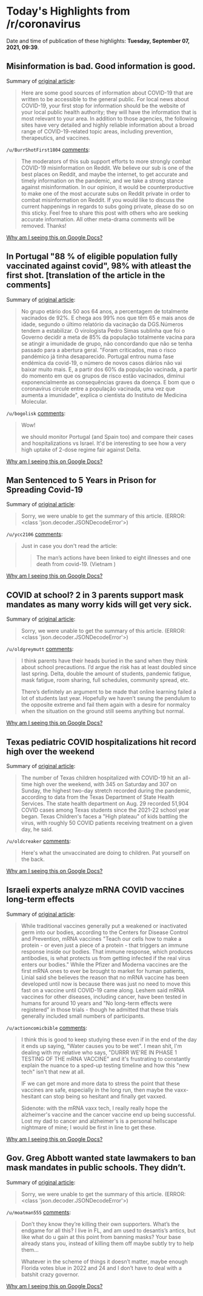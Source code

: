 # Today's Highlights from /r/coronavirus

Date and time of publication of these highlights: **Tuesday, September 07, 2021, 09:39**.

## Misinformation is bad. Good information is good.

Summary of [original article](https://www.reddit.com/r/Coronavirus/comments/pbo8yv/misinformation_is_bad_good_information_is_good/):

> Here are some good sources of information about COVID-19 that are written to be accessible to the general public. For local news about COVID-19, your first stop for information should be the website of your local public health authority; they will have the information that is most relevant to your area. In addition to those agencies, the following sites have very detailed and highly reliable information about a broad range of COVID-19-related topic areas, including prevention, therapeutics, and vaccines.

`/u/BurrShotFirst1804` [comments](https://www.reddit.com/r/Coronavirus/comments/pbo8yv/misinformation_is_bad_good_information_is_good/):

> The moderators of this sub support efforts to more strongly combat COVID-19 misinformation on Reddit. We believe our sub is one of the best places on Reddit, and maybe the internet, to get accurate and timely information on the pandemic, and we take a strong stance against misinformation. In our opinion, it would be counterproductive to make one of the most accurate subs on Reddit private in order to combat misinformation on Reddit. If you would like to discuss the current happenings in regards to subs going private, please do so on this sticky. Feel free to share this post with others who are seeking accurate information. All other meta-drama comments will be removed. Thanks!

[Why am I seeing this on Google Docs?](https://docs.google.com/document/d/1Dc6We63vOXIZsc0op-Bt4abqkYjXzOigalQqFxmvvbM/edit?usp=sharing)

## In Portugal "88 % of eligible population fully vaccinated against covid", 98% with atleast the first shot. [translation of the article in the comments]

Summary of [original article](https://www.dn.pt/edicao-do-dia/07-set-2021/88-da-populacao-elegivel-totalmente-vacinada-contra-a-covid-14095411.html):

> No grupo etário dos 50 aos 64 anos, a percentagem de totalmente vacinados  de 92%. E chega aos 99% nos que têm 65 e mais anos de idade, segundo o último relatório da vacinação da DGS.Números tendem a estabilizar. O virologista Pedro Simas sublinha que foi o Governo decidir a meta de 85% da população totalmente vacina para se atingir a imunidade de grupo, não concordando que não se tenha passado para a abertura geral. "Foram criticados, mas o risco pandémico já tinha desaparecido. Portugal entrou numa fase endémica da covid-19, o número de novos casos diários não vai baixar muito mais. E, a partir dos 60% da população vacinada, a partir do momento em que os grupos de risco estão vacinados, diminui exponencialmente as consequências graves da doença. E  bom que o coronavírus circule entre a população vacinada, uma vez que aumenta a imunidade", explica o cientista do Instituto de Medicina Molecular.

`/u/bogolisk` [comments](https://www.reddit.com/r/Coronavirus/comments/pjjunp/in_portugal_88_of_eligible_population_fully/):

> Wow!
> 
> we should monitor Portugal (and Spain too) and compare their cases and hospitalizations vs Israel. It'd be interesting to see how a very high uptake of 2-dose regime fair against Delta.

[Why am I seeing this on Google Docs?](https://docs.google.com/document/d/1Dc6We63vOXIZsc0op-Bt4abqkYjXzOigalQqFxmvvbM/edit?usp=sharing)

## Man Sentenced to 5 Years in Prison for Spreading Covid-19

Summary of [original article](https://gizmodo.com/man-in-vietnam-sentenced-to-five-years-in-prison-for-sp-1847627490):

> Sorry, we were unable to get the summary of this article. (ERROR: <class 'json.decoder.JSONDecodeError'>)

`/u/ycc2106` [comments](https://www.reddit.com/r/Coronavirus/comments/pjlg3p/man_sentenced_to_5_years_in_prison_for_spreading/):

> Just in case you don't read the article:
> 
> >The man’s actions have been linked to eight illnesses and one death from covid-19. (Vietnam )

[Why am I seeing this on Google Docs?](https://docs.google.com/document/d/1Dc6We63vOXIZsc0op-Bt4abqkYjXzOigalQqFxmvvbM/edit?usp=sharing)

## COVID at school? 2 in 3 parents support mask mandates as many worry kids will get very sick.

Summary of [original article](https://www.usatoday.com/story/news/education/2021/09/07/kids-covid-school-mask-mandates-poll/5714392001/):

> Sorry, we were unable to get the summary of this article. (ERROR: <class 'json.decoder.JSONDecodeError'>)

`/u/oldgreymutt` [comments](https://www.reddit.com/r/Coronavirus/comments/pjmip5/covid_at_school_2_in_3_parents_support_mask/):

> I think parents have their heads buried in the sand when they think about school precautions. I’d argue the risk has at least doubled since last spring. Delta, double the amount of students, pandemic fatigue, mask fatigue, room sharing, full schedules, community spread, etc. 
> 
> There’s definitely an argument to be made that online learning failed a lot of students last year. Hopefully we haven’t swung the pendulum to the opposite extreme and fail them again with a desire for normalcy when the situation on the ground still seems anything but normal.

[Why am I seeing this on Google Docs?](https://docs.google.com/document/d/1Dc6We63vOXIZsc0op-Bt4abqkYjXzOigalQqFxmvvbM/edit?usp=sharing)

## Texas pediatric COVID hospitalizations hit record high over the weekend

Summary of [original article](https://www.houstonchronicle.com/news/houston-texas/health/article/Texas-pediatric-COVID-hospitalizations-hit-record-16439169.php):

> The number of Texas children hospitalized with COVID-19 hit an all-time high over the weekend, with 345 on Saturday and 307 on Sunday, the highest two-day stretch recorded during the pandemic, according to data from the Texas Department of State Health Services. The state health department on Aug. 29 recorded 51,904 COVID cases among Texas students since the 2021-22 school year began. Texas Children's faces a "High plateau" of kids battling the virus, with roughly 50 COVID patients receiving treatment on a given day, he said.

`/u/oldcreaker` [comments](https://www.reddit.com/r/Coronavirus/comments/pjojxm/texas_pediatric_covid_hospitalizations_hit_record/):

> Here's what the unvaccinated are doing to children. Pat yourself on the back.

[Why am I seeing this on Google Docs?](https://docs.google.com/document/d/1Dc6We63vOXIZsc0op-Bt4abqkYjXzOigalQqFxmvvbM/edit?usp=sharing)

## Israeli experts analyze mRNA COVID vaccines long-term effects

Summary of [original article](https://www.jpost.com/health-and-wellness/israeli-experts-analyze-if-mrna-covid-vaccines-be-dangerous-in-long-term-678171):

> While traditional vaccines generally put a weakened or inactivated germ into our bodies, according to the Centers for Disease Control and Prevention, mRNA vaccines "Teach our cells how to make a protein - or even just a piece of a protein - that triggers an immune response inside our bodies. That immune response, which produces antibodies, is what protects us from getting infected if the real virus enters our bodies." While the Pfizer and Moderna vaccines are the first mRNA ones to ever be brought to market for human patients, Linial said she believes the reason that no mRNA vaccine has been developed until now is because there was just no need to move this fast on a vaccine until COVID-19 came along. Leshem said mRNA vaccines for other diseases, including cancer, have been tested in humans for around 10 years and "No long-term effects were registered" in those trials - though he admitted that these trials generally included small numbers of participants.

`/u/actioncomicbible` [comments](https://www.reddit.com/r/Coronavirus/comments/pjm4sb/israeli_experts_analyze_mrna_covid_vaccines/):

> I think this is good to keep studying these even if in the end of the day it ends up saying, "Water causes you to be wet". I mean shit, I'm dealing with my relative who says, "DURRR WE'RE IN PHASE 1 TESTING OF THE mRNA VACCINE" and it's frustrating to constantly explain the nuance to a sped-up testing timeline and how this "new tech" isn't that new at all. 
> 
> IF we can get more and more data to stress the point that these vaccines are safe, especially in the long run, then maybe the vaxx-hesitant can stop being so hesitant and finally get vaxxed. 
> 
> Sidenote: with the mRNA vaxx tech, I really really hope the alzheimer's vaccine and the cancer vaccine end up being successful. Lost my dad to cancer and alzheimer's is a personal hellscape nightmare of mine; I would be first in line to get these.

[Why am I seeing this on Google Docs?](https://docs.google.com/document/d/1Dc6We63vOXIZsc0op-Bt4abqkYjXzOigalQqFxmvvbM/edit?usp=sharing)

## Gov. Greg Abbott wanted state lawmakers to ban mask mandates in public schools. They didn’t.

Summary of [original article](https://www.texastribune.org/2021/09/07/texas-legislature-school-mask-mandates-abbott/):

> Sorry, we were unable to get the summary of this article. (ERROR: <class 'json.decoder.JSONDecodeError'>)

`/u/moatman555` [comments](https://www.reddit.com/r/Coronavirus/comments/pjn0ob/gov_greg_abbott_wanted_state_lawmakers_to_ban/):

> Don’t they know they’re killing their own supporters. What’s the endgame for all this? I live in FL, and am used to desantis’s antics, but like what do u gain at this point from banning masks? Your base already stans you, instead of killing them off maybe subtly try to help them…
> 
> Whatever in the scheme of things it doesn’t matter, maybe enough Florida votes blue in 2022 and 24 and I don’t have to deal with a batshit crazy governor.

[Why am I seeing this on Google Docs?](https://docs.google.com/document/d/1Dc6We63vOXIZsc0op-Bt4abqkYjXzOigalQqFxmvvbM/edit?usp=sharing)

